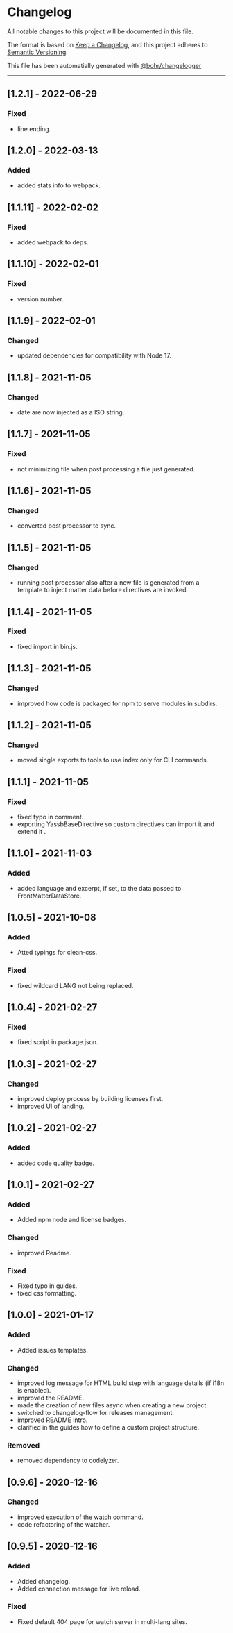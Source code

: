 # Changelog
All notable changes to this project will be documented in this file.

The format is based on [Keep a Changelog](https://keepachangelog.com/en/1.0.0/), and this project adheres to [Semantic Versioning](https://semver.org/spec/v2.0.0.html).

This file has been automatially generated with [@bohr/changelogger](https://github.com/bohr-app/changelogger)

---

## [1.2.1] - 2022-06-29
### Fixed
- line ending.

## [1.2.0] - 2022-03-13
### Added
- added stats info to webpack.

## [1.1.11] - 2022-02-02
### Fixed
- added webpack to deps.

## [1.1.10] - 2022-02-01
### Fixed
- version number.

## [1.1.9] - 2022-02-01
### Changed
- updated dependencies for compatibility with Node 17.

## [1.1.8] - 2021-11-05
### Changed
- date are now injected as a ISO string.

## [1.1.7] - 2021-11-05
### Fixed
- not minimizing file when post processing a file just generated.

## [1.1.6] - 2021-11-05
### Changed
- converted post processor to sync.

## [1.1.5] - 2021-11-05
### Changed
- running post processor also after a new file is generated from a template to inject matter data before directives are invoked.

## [1.1.4] - 2021-11-05
### Fixed
- fixed import in bin.js.

## [1.1.3] - 2021-11-05
### Changed
- improved how code is packaged for npm to serve modules in subdirs.

## [1.1.2] - 2021-11-05
### Changed
- moved single exports to tools to use index only for CLI commands.

## [1.1.1] - 2021-11-05
### Fixed
- fixed typo in comment.
- exporting YassbBaseDirective so custom directives can import it and extend it .

## [1.1.0] - 2021-11-03
### Added
- added language and excerpt, if set, to the data passed to FrontMatterDataStore.

## [1.0.5] - 2021-10-08
### Added
- Atted typings for clean-css.

### Fixed
- fixed wildcard LANG not being replaced.

## [1.0.4] - 2021-02-27
### Fixed
- fixed script in package.json.

## [1.0.3] - 2021-02-27
### Changed
- improved deploy process by building licenses first.
- improved UI of landing.

## [1.0.2] - 2021-02-27
### Added
- added code quality badge.

## [1.0.1] - 2021-02-27
### Added
- Added npm node and license badges.

### Changed
- improved Readme.

### Fixed
- Fixed typo in guides.
- fixed css formatting.

## [1.0.0] - 2021-01-17
### Added
- Added issues templates.

### Changed
- improved log message for HTML build step with language details (if i18n is enabled).
- improved the README.
- made the creation of new files async when creating a new project.
- switched to changelog-flow for releases management.
- improved README intro.
- clarified in the guides how to define a custom project structure.

### Removed
- removed dependency to codelyzer.

## [0.9.6] - 2020-12-16
### Changed
- improved execution of the watch command.
- code refactoring of the watcher.

## [0.9.5] - 2020-12-16
### Added
- Added changelog.
- Added connection message for live reload.

### Fixed
- Fixed default 404 page for watch server in multi-lang sites.

